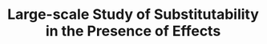 ---
key: mlstudy-techreport
permalink: /papers/mlstudy-techreport/
short_name: mlstudy techreport
title: Large-scale Study of Substitutability in the Presence of Effects
bib: |
  @inproceedings{johir18,
    author = {Md Johirul, Islam, and Nguyen, Hoan and Rajan, Hridesh},
    title = {What Do Developers Ask About ML Libraries? A Large-scale Study Using Stack Overflow},
    booktitle = {Technical Report},
    series = {Technical Report},
    month = {November},
    year = {2018},
    entrysubtype = {Technical Report},
    abstract = {
      Modern software systems are increasingly including machine learning (ML) as 
      an integral component. However, we do not yet understand the difficulties 
      faced by software developers when learning about ML libraries and using them 
      within their systems. To that end, this work reports on a detailed (manual) 
      examination of 3,280 highly-rated Q&A posts related to ten ML libraries, 
      namely Tensorflow, Keras, Scikit-learn, Weka, Caffe, Theano, MLLib, Torch, 
      Apache Mahout, and H2O, on Stack Overflow, a popular online technical Q&A forum. We classify 
      these questions into seven typical stages of an ML pipeline to understand the 
      correlation between the library and the stage. We also perform inter- and 
      intra-library analyses to understand broad trends. Our findings reveal the urgent 
      need for software engineering (SE) research in this area. Both static and dynamic 
      analyses are mostly absent and badly needed to help developers find errors 
      earlier. While there has been some early research on debugging, much more work is 
      needed. API misuses are prevalent and API design improvements are sorely 
      needed. Enabling reuse of trained models across libraries needs attention. 
      Last and somewhat surprisingly, a tug of war between providing higher levels 
      of abstractions and the need to understand the behavior of the trained model 
      is prevalent. These findings suggest new paths for SE researchers to help 
      improve the engineering of software that includes ML components.
    }
  }
kind: Technical report
download_link: mlstudy.pdf
publication_year: NA
tags:
  - mlpl
---